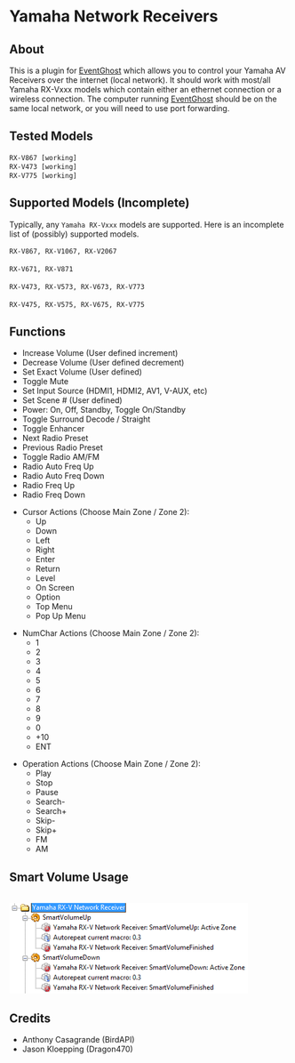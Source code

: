 Yamaha Network Receivers
=========

About
-----
This is a plugin for [EventGhost] which allows you to control your Yamaha AV Receivers over the internet (local network). It should work with most/all Yamaha RX-Vxxx models which contain either an ethernet connection or a wireless connection.  The computer running [EventGhost] should be on the same local network, or you will need to use port forwarding.

Tested Models
------
```
RX-V867 [working]
RX-V473 [working]
RX-V775 [working]
```

Supported Models (Incomplete)
------
Typically, any `Yamaha RX-Vxxx` models are supported. Here is an incomplete list of (possibly) supported models.
```
RX-V867, RX-V1067, RX-V2067

RX-V671, RX-V871

RX-V473, RX-V573, RX-V673, RX-V773

RX-V475, RX-V575, RX-V675, RX-V775
```

Functions
---------
- Increase Volume (User defined increment)
- Decrease Volume (User defined decrement)
- Set Exact Volume (User defined)
- Toggle Mute
- Set Input Source (HDMI1, HDMI2, AV1, V-AUX, etc)
- Set Scene # (User defined)
- Power: On, Off, Standby, Toggle On/Standby
- Toggle Surround Decode / Straight
- Toggle Enhancer
- Next Radio Preset
- Previous Radio Preset
- Toggle Radio AM/FM
- Radio Auto Freq Up
- Radio Auto Freq Down
- Radio Freq Up
- Radio Freq Down

+ Cursor Actions (Choose Main Zone / Zone 2):
    + Up
    + Down
    + Left
    + Right
    + Enter
    + Return
    + Level
    + On Screen
    + Option
    + Top Menu
    + Pop Up Menu

- NumChar Actions (Choose Main Zone / Zone 2):
    - 1
    - 2
    - 3
    - 4
    - 5
    - 6
    - 7
    - 8
    - 9
    - 0
    - +10
    - ENT

+ Operation Actions (Choose Main Zone / Zone 2):
    + Play
    + Stop
    + Pause
    + Search-
    + Search+
    + Skip-
    + Skip+
    + FM
    + AM

Smart Volume Usage
--------
<br />
<img src="images/smart_volume.png" />

Credits
--------
+ Anthony Casagrande (BirdAPI)
+ Jason Kloepping (Dragon470)

[EventGhost]: http://www.eventghost.org/
